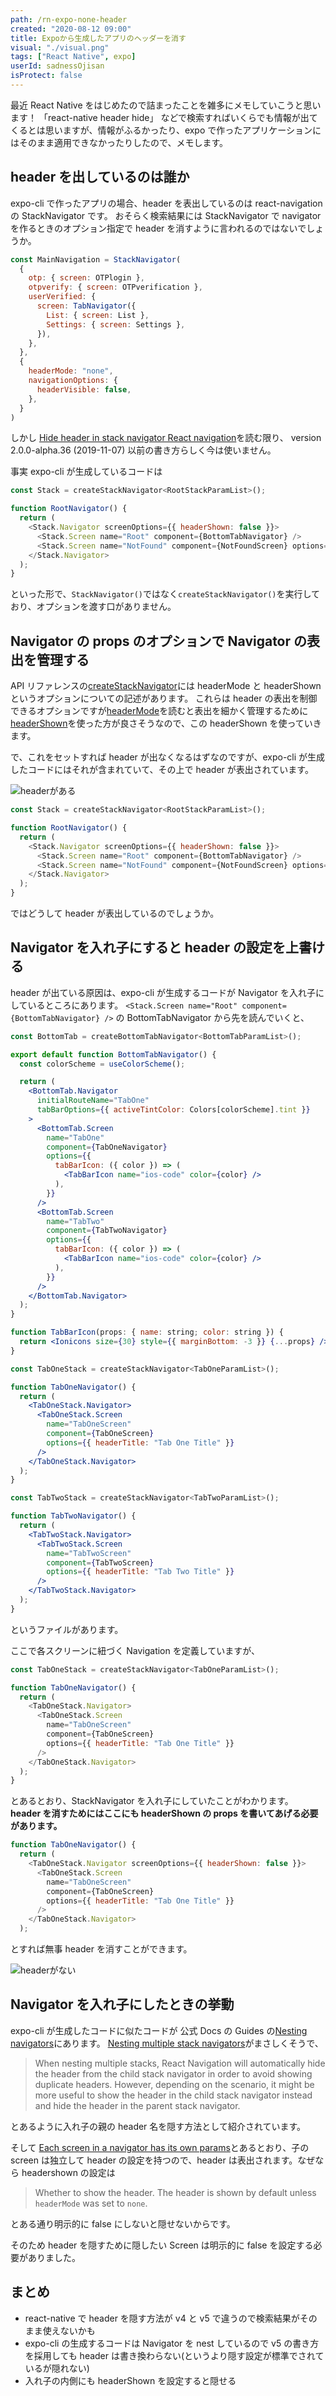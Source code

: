 ```yaml
---
path: /rn-expo-none-header
created: "2020-08-12 09:00"
title: Expoから生成したアプリのヘッダーを消す
visual: "./visual.png"
tags: ["React Native", expo]
userId: sadnessOjisan
isProtect: false
---
```


最近 React Native をはじめたので詰まったことを雑多にメモしていこうと思います！
「react-native header hide」 などで検索すればいくらでも情報が出てくるとは思いますが、情報がふるかったり、expo で作ったアプリケーションにはそのまま適用できなかったりしたので、メモします。

## header を出しているのは誰か

expo-cli で作ったアプリの場合、header を表出しているのは react-navigation の StackNavigator です。
おそらく検索結果には StackNavigator で navigator を作るときのオプション指定で header を消すように言われるのではないでしょうか。

```js
const MainNavigation = StackNavigator(
  {
    otp: { screen: OTPlogin },
    otpverify: { screen: OTPverification },
    userVerified: {
      screen: TabNavigator({
        List: { screen: List },
        Settings: { screen: Settings },
      }),
    },
  },
  {
    headerMode: "none",
    navigationOptions: {
      headerVisible: false,
    },
  }
)
```

しかし [Hide header in stack navigator React navigation](https://stackoverflow.com/questions/44701245/hide-header-in-stack-navigator-react-navigation)を読む限り、 version 2.0.0-alpha.36 (2019-11-07) 以前の書き方らしく今は使いません。

事実 expo-cli が生成しているコードは

```js
const Stack = createStackNavigator<RootStackParamList>();

function RootNavigator() {
  return (
    <Stack.Navigator screenOptions={{ headerShown: false }}>
      <Stack.Screen name="Root" component={BottomTabNavigator} />
      <Stack.Screen name="NotFound" component={NotFoundScreen} options={{ title: 'Oops!' }} />
    </Stack.Navigator>
  );
}
```

といった形で、`StackNavigator()`ではなく`createStackNavigator()`を実行しており、オプションを渡す口がありません。

## Navigator の props のオプションで Navigator の表出を管理する

API リファレンスの[createStackNavigator](https://reactnavigation.org/docs/stack-navigator)には headerMode と headerShown というオプションについての記述があります。
これらは header の表出を制御できるオプションですが[headerMode](https://reactnavigation.org/docs/stack-navigator#headermode)を読むと表出を細かく管理するために [headerShown](https://reactnavigation.org/docs/stack-navigator#headershown)を使った方が良さそうなので、この headerShown を使っていきます。

で、これをセットすれば header が出なくなるはずなのですが、expo-cli が生成したコードにはそれが含まれていて、その上で header が表出されています。

![headerがある](./header.png)

```js
const Stack = createStackNavigator<RootStackParamList>();

function RootNavigator() {
  return (
    <Stack.Navigator screenOptions={{ headerShown: false }}>
      <Stack.Screen name="Root" component={BottomTabNavigator} />
      <Stack.Screen name="NotFound" component={NotFoundScreen} options={{ title: 'Oops!' }} />
    </Stack.Navigator>
  );
}
```

ではどうして header が表出しているのでしょうか。

## Navigator を入れ子にすると header の設定を上書ける

header が出ている原因は、expo-cli が生成するコードが Navigator を入れ子にしているところにあります。
`<Stack.Screen name="Root" component={BottomTabNavigator} />` の BottomTabNavigator から先を読んでいくと、

```jsx
const BottomTab = createBottomTabNavigator<BottomTabParamList>();

export default function BottomTabNavigator() {
  const colorScheme = useColorScheme();

  return (
    <BottomTab.Navigator
      initialRouteName="TabOne"
      tabBarOptions={{ activeTintColor: Colors[colorScheme].tint }}
    >
      <BottomTab.Screen
        name="TabOne"
        component={TabOneNavigator}
        options={{
          tabBarIcon: ({ color }) => (
            <TabBarIcon name="ios-code" color={color} />
          ),
        }}
      />
      <BottomTab.Screen
        name="TabTwo"
        component={TabTwoNavigator}
        options={{
          tabBarIcon: ({ color }) => (
            <TabBarIcon name="ios-code" color={color} />
          ),
        }}
      />
    </BottomTab.Navigator>
  );
}

function TabBarIcon(props: { name: string; color: string }) {
  return <Ionicons size={30} style={{ marginBottom: -3 }} {...props} />;
}

const TabOneStack = createStackNavigator<TabOneParamList>();

function TabOneNavigator() {
  return (
    <TabOneStack.Navigator>
      <TabOneStack.Screen
        name="TabOneScreen"
        component={TabOneScreen}
        options={{ headerTitle: "Tab One Title" }}
      />
    </TabOneStack.Navigator>
  );
}

const TabTwoStack = createStackNavigator<TabTwoParamList>();

function TabTwoNavigator() {
  return (
    <TabTwoStack.Navigator>
      <TabTwoStack.Screen
        name="TabTwoScreen"
        component={TabTwoScreen}
        options={{ headerTitle: "Tab Two Title" }}
      />
    </TabTwoStack.Navigator>
  );
}

```

というファイルがあります。

ここで各スクリーンに紐づく Navigation を定義していますが、

```js
const TabOneStack = createStackNavigator<TabOneParamList>();

function TabOneNavigator() {
  return (
    <TabOneStack.Navigator>
      <TabOneStack.Screen
        name="TabOneScreen"
        component={TabOneScreen}
        options={{ headerTitle: "Tab One Title" }}
      />
    </TabOneStack.Navigator>
  );
}
```

とあるとおり、StackNavigator を入れ子にしていたことがわかります。
**header を消すためにはここにも headerShown の props を書いてあげる必要があります。**

```js
function TabOneNavigator() {
  return (
    <TabOneStack.Navigator screenOptions={{ headerShown: false }}>
      <TabOneStack.Screen
        name="TabOneScreen"
        component={TabOneScreen}
        options={{ headerTitle: "Tab One Title" }}
      />
    </TabOneStack.Navigator>
  );
```

とすれば無事 header を消すことができます。

![headerがない](./headless.png)

## Navigator を入れ子にしたときの挙動

expo-cli が生成したコードに似たコードが 公式 Docs の Guides の[Nesting navigators]()にあります。
[Nesting multiple stack navigators](https://reactnavigation.org/docs/nesting-navigators/#nesting-multiple-stack-navigators)がまさしくそうで、

> When nesting multiple stacks, React Navigation will automatically hide the header from the child stack navigator in order to avoid showing duplicate headers. However, depending on the scenario, it might be more useful to show the header in the child stack navigator instead and hide the header in the parent stack navigator.

とあるように入れ子の親の header 名を隠す方法として紹介されています。

そして [Each screen in a navigator has its own params](https://reactnavigation.org/docs/nesting-navigators/#each-screen-in-a-navigator-has-its-own-params)とあるとおり、子の screen は独立して header の設定を持つので、header は表出されます。なぜなら headershown の設定は

> Whether to show the header. The header is shown by default unless `headerMode` was set to `none`.

とある通り明示的に false にしないと隠せないからです。

そのため header を隠すために隠したい Screen は明示的に false を設定する必要がありました。

## まとめ

- react-native で header を隠す方法が v4 と v5 で違うので検索結果がそのまま使えないかも
- expo-cli の生成するコードは Navigator を nest しているので v5 の書き方を採用しても header は書き換わらない(というより隠す設定が標準でされているが隠れない)
- 入れ子の内側にも headerShown を設定すると隠せる
